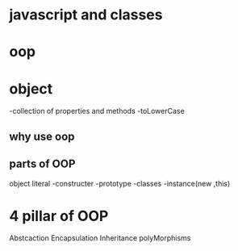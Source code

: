 # javascript and classes

# oop

# object
-collection of properties and methods
-toLowerCase

##  why use oop

## parts of OOP

object literal
-constructer
-prototype
-classes
-instance(new ,this)

# 4 pillar of OOP
Abstcaction
Encapsulation
Inheritance
polyMorphisms